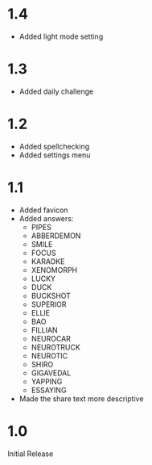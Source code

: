 # 1.4
- Added light mode setting

# 1.3
- Added daily challenge

# 1.2
- Added spellchecking
- Added settings menu

# 1.1
- Added favicon
- Added answers:
    - PIPES
    - ABBERDEMON
    - SMILE
    - FOCUS
    - KARAOKE
    - XENOMORPH
    - LUCKY
    - DUCK
    - BUCKSHOT
    - SUPERIOR
    - ELLIE
    - BAO
    - FILLIAN
    - NEUROCAR
    - NEUROTRUCK
    - NEUROTIC
    - SHIRO
    - GIGAVEDAL
    - YAPPING
    - ESSAYING
- Made the share text more descriptive

# 1.0
Initial Release
